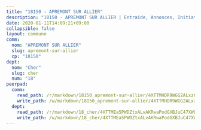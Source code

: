 ```yaml
---
title: "18150 - APREMONT SUR ALLIER"
description: "18150 - APREMONT SUR ALLIER | Entraide, Annonces, Initiatives"
date: 2020-01-11T14:09:21+09:00
collapsible: false
layout: commune
comm:
  nom: "APREMONT SUR ALLIER"
  slug: apremont-sur-allier
  cp: "18150"
dept:
  nom: "Cher"
  slug: cher
  num: "18"
peerpad:
  comm:
    read_path: /r/markdown/18150_apremont-sur-allier/4XTTMHDR9WGG2ALxz6Jq64zaFYmQWCwnL8zkqBRsbxQsnKcP1
    write_path: /w/markdown/18150_apremont-sur-allier/4XTTMHDR9WGG2ALxz6Jq64zaFYmQWCwnL8zkqBRsbxQsnKcP1-K3TgTwFze9Zd1taT8gPJpT45F7iz1KBZ6MEovesLQXBrQzfnjJHj9jR7mhWUwHQDZpqErmMosZEprxY65mkiGsZVhvQ5FxDFaRCdUpB9xoBRNkL9FRpMXGaPYbsPYDS9T7Wg1U1m
  dept:
    read_path: /r/markdown/18_cher/4XTTMEa5PWDZtxALvAKRwaPodGXBJuC47XWLMLZ5hCaMSik3w
    write_path: /w/markdown/18_cher/4XTTMEa5PWDZtxALvAKRwaPodGXBJuC47XWLMLZ5hCaMSik3w-K3TgTvT6tiupPRTeoV2zMggT6E77BmY6Zeeqwk1pvv6Bfo4GHKoyLD2hQDLMcNajnfixB5aDgngmFZba1jsFtXhXJhkZaMz5Fno5UjuUU6mkQFXv9cWu6FJLmGRziLMtgTSufDeD
---
```



